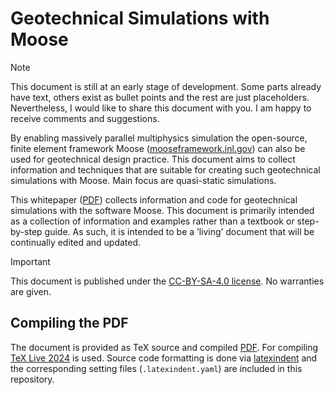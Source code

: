 # Geotechnical Simulations with Moose

> [!NOTE]  
> This document is still at an early stage of development. 
> Some parts already have text, others exist as bullet 
> points and the rest are just placeholders. Nevertheless, 
> I would like to share this document with you. I am happy 
> to receive comments and suggestions. 

By enabling massively parallel multiphysics simulation the 
open-source, finite element framework Moose
([mooseframework.inl.gov](https://mooseframework.inl.gov)) 
can also be used for geotechnical design practice. This 
document aims to collect information and techniques that 
are suitable for creating such geotechnical simulations 
with Moose. Main focus are quasi-static simulations.

This whitepaper ([PDF](geotechnical-simulations-with-moose.pdf)) 
collects information and code for geotechnical simulations with 
the software Moose. This document is primarily intended as a 
collection of information and examples rather than a textbook or 
step-by-step guide. As such, it is intended to be a ’living’ 
document that will be continually edited and updated.

> [!IMPORTANT]  
> This document is published under the 
> [CC-BY-SA-4.0 license](https://creativecommons.org/licenses/by-sa/4.0/).
> No warranties are given.

## Compiling the PDF

The document is provided as TeX source and compiled [PDF](geotechnical-simulations-with-moose.pdf). 
For compiling [TeX Live 2024](https://www.tug.org/texlive/) is used. 
Source code formatting is done via [latexindent](https://github.com/cmhughes/latexindent.pl) 
and the corresponding setting files (`.latexindent.yaml`) are included in this repository.